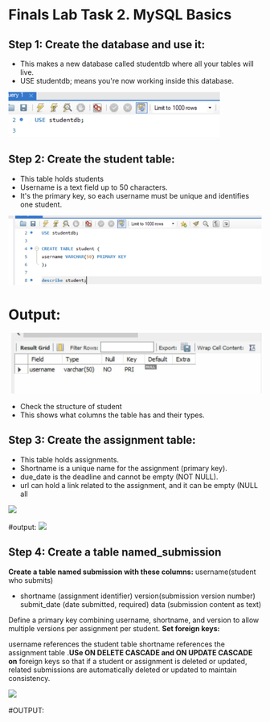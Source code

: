# Finals Lab Task 2. MySQL Basics

## Step 1: Create the database and use it:
- This makes a new database called studentdb where all your tables will live.
- USE studentdb; means you're now working inside this database.
<img src="IMG_20250518_153924%20(2).png">


## Step 2: Create the student table:
- This table holds students
- Username is a text field up to 50
characters.
- It's the primary key, so each username
must be unique and identifies one
student.

<img src="IMG_20250520_190743.png">

# Output:
<img src="Screenshot_2025-04-27-00-07-48-125_com.miui.gallery-edit.jpg">

- Check the structure of student
- This shows what columns the table has
and their types.

## Step 3: Create the assignment table:
- This table holds assignments.
- Shortname is a unique name for the assignment (primary key).
- due_date is the deadline and cannot be empty (NOT NULL).
- url can hold a link related to the assignment, and it can be empty (NULL all

<img src="Images/IMG_20250520_191501%20(1).png">

#output: 
<img src="d1.PNG">


## Step 4: Create a table named_submission
**Create a table named submission with these columns:**
username(student who submits)
- shortname (assignment identifier)
version(submission version number)
submit_date (date submitted, required)
data (submission content as text)

Define a primary key combining username, shortname, and version to allow multiple versions per assignment per student.
**Set foreign keys:**

username references the student table
shortname references the assignment
table
.**USe ON DELETE CASCADE and ON UPDATE CASCADE on** foreign keys so that if a student or assignment is deleted or
updated, related submissions are automatically deleted or updated to maintain consistency.

<img src="d1.PNG">


#OUTPUT:

